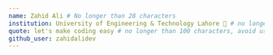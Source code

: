 ```yaml
---
name: Zahid Ali # No longer than 28 characters
institution: University of Engineering & Technology Lahore 🚩 # no longer than 58 characters
quote: let's make coding easy # no longer than 100 characters, avoid using quotes(") to guarantee the format remains the same.
github_user: zahidalidev
---
```

